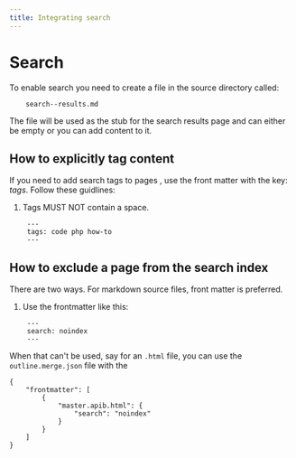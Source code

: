 ```yaml
---
title: Integrating search
---
```

# Search

To enable search you need to create a file in the source directory called:

        search--results.md

The file will be used as the stub for the search results page and can either be empty or you can add content to it.

## How to explicitly tag content

If you need to add search tags to pages , use the front matter with the key: _tags_.  Follow these guidlines:

1. Tags MUST NOT contain a space.

        ---
        tags: code php how-to
        ---

## How to exclude a page from the search index

There are two ways.  For markdown source files, front matter is preferred.

1. Use the frontmatter like this:

        ---
        search: noindex
        ---

When that can't be used, say for an `.html` file, you can use the `outline.merge.json` file with the 

    {
        "frontmatter": [
            {
                "master.apib.html": {
                    "search": "noindex"
                }
            }
        ]
    }
